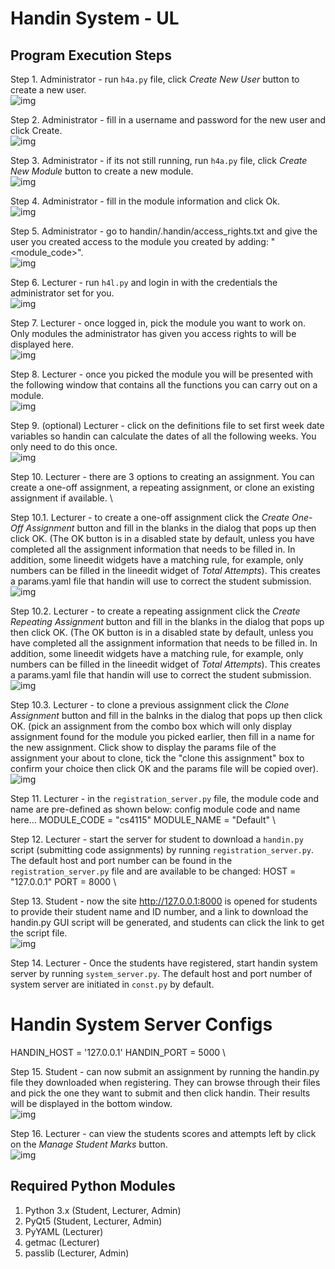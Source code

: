 Handin System - UL
===


Program Execution Steps
---
Step 1. Administrator - run ```h4a.py``` file, click _Create New User_ button to create a new user. \
![img](images/admin_main_window.png)

Step 2. Administrator - fill in a username and password for the new user and click Create. \
![img](images/create_user.png)

Step 3. Administrator - if its not still running, run ```h4a.py``` file, click _Create New Module_ button to create a new module. \
![img](images/admin_main_window.png)

Step 4. Administrator - fill in the module information and click Ok. \
![img](images/admin_main_window.png)

Step 5. Administrator - go to handin/.handin/access_rights.txt and give the user you created access to the module you created by adding: "<username> <module_code>". \
![img](images/access_rights.png)
 
Step 6. Lecturer - run ```h4l.py``` and login in with the credentials the administrator set for you. \
![img](images/user_main_window.png)

Step 7. Lecturer - once logged in, pick the module you want to work on. Only modules the administrator has given you access rights to will be displayed here. \
![img](images/pick_a_module.png)

Step 8. Lecturer - once you picked the module you will be presented with the following window that contains all the functions you can carry out on a module. \
![img](images/main_window.png)

Step 9. (optional) Lecturer - click on the definitions file to set first week date variables so handin can calculate the dates of all the following weeks. You only need to do this once. \
![img](images/create_definitions.png)

Step 10. Lecturer - there are 3 options to creating an assignment. You can create a one-off assignment, a repeating assignment, or clone an existing assignment if available. \

Step 10.1. Lecturer - to create a one-off assignment click the _Create One-Off Assignment_ button and fill in the blanks in the dialog that pops up then click OK. (The OK button is in a disabled state by default, unless you have completed all the assignment information that needs to be filled in. In addition, some lineedit widgets have a matching rule, for example, only numbers can be filled in the lineedit widget of _Total Attempts_). This creates a params.yaml file that handin will use to correct the student submission. \
![img](images/Create_one_off_assignment.png)

Step 10.2. Lecturer - to create a repeating assignment click the _Create Repeating Assignment_ button and fill in the blanks in the dialog that pops up then click OK. (The OK button is in a disabled state by default, unless you have completed all the assignment information that needs to be filled in. In addition, some lineedit widgets have a matching rule, for example, only numbers can be filled in the lineedit widget of _Total Attempts_). This creates a params.yaml file that handin will use to correct the student submission. \
![img](images/Create_repeating_assignment.png)

Step 10.3. Lecturer - to clone a previous assignment click the _Clone Assignment_ button and fill in the balnks in the dialog that pops up then click OK. (pick an assignment from the combo box which will only display assignment found for the module you picked earlier, then fill in a name for the new assignment. Click show to display the params file of the assignment your about to clone, tick the "clone this assignment" box to confirm your choice then click OK and the params file will be copied over). \
![img](images/clone_assignment.png)

Step 11. Lecturer - in the ```registration_server.py``` file, the module code and name are pre-defined as shown below:
config module code and name here...
MODULE_CODE = "cs4115"
MODULE_NAME = "Default" \

Step 12. Lecturer - start the server for student to download a ```handin.py``` script (submitting code assignments) by running ```registration_server.py```. 
The default host and port number can be found in the ```registration_server.py``` file and are available to be changed: 
HOST = "127.0.0.1"
PORT = 8000 \

Step 13. Student - now the site http://127.0.0.1:8000 is opened for students to provide their student name and ID number, and a link to download the handin.py GUI script will be generated, and students can click the link to get the script file. \
![img](images/student_registration.png)

Step 14. Lecturer - Once the students have registered, start handin system server by running `system_server.py`. The default host and port number of system server are initiated in `const.py` by default.
# Handin System Server Configs
HANDIN_HOST = '127.0.0.1'
HANDIN_PORT = 5000 \

Step 15. Student - can now submit an assignment by running the handin.py file they downloaded when registering. They can browse through their files and pick the one they want to submit and then click handin. Their results will be displayed in the bottom window. \
![img](images/submit_assignment.png)

Step 16. Lecturer - can view the students scores and attempts left by click on the _Manage Student Marks_ button. \
![img](images/manage_student_marks.png)

Required Python Modules
---
1. Python 3.x (Student, Lecturer, Admin)
2. PyQt5 (Student, Lecturer, Admin)
3. PyYAML (Lecturer)
4. getmac (Lecturer)
5. passlib (Lecturer, Admin)
